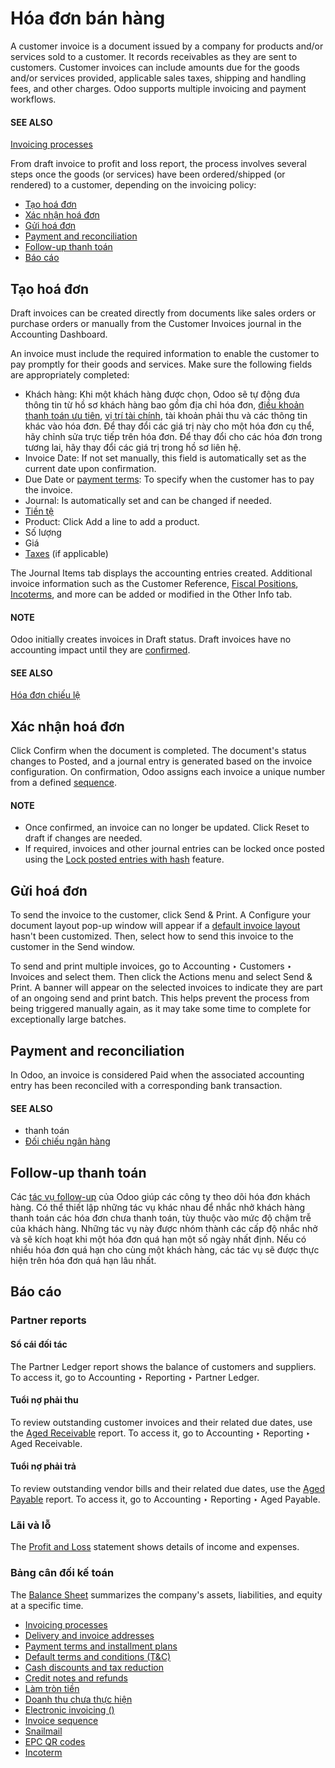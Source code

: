 # Hóa đơn bán hàng

A customer invoice is a document issued by a company for products and/or services sold to a
customer. It records receivables as they are sent to customers. Customer invoices can include
amounts due for the goods and/or services provided, applicable sales taxes, shipping and handling
fees, and other charges.
Odoo supports multiple invoicing and payment workflows.

#### SEE ALSO
[Invoicing processes](applications/finance/accounting/customer_invoices/overview.md)

From draft invoice to profit and loss report, the process involves several steps once the goods (or
services) have been ordered/shipped (or rendered) to a customer, depending on the invoicing policy:

- [Tạo hoá đơn](#accounting-invoice-creation)
- [Xác nhận hoá đơn](#accounting-invoice-confirmation)
- [Gửi hoá đơn](#accounting-invoice-sending)
- [Payment and reconciliation](#accounting-invoice-paymentandreconciliation)
- [Follow-up thanh toán](#accounting-invoice-followup)
- [Báo cáo](#accounting-invoice-reporting)

<a id="accounting-invoice-creation"></a>

## Tạo hoá đơn

Draft invoices can be created directly from documents like sales orders or purchase orders or
manually from the Customer Invoices journal in the Accounting Dashboard.

An invoice must include the required information to enable the customer to pay promptly for their
goods and services. Make sure the following fields are appropriately completed:

- Khách hàng: Khi một khách hàng được chọn, Odoo sẽ tự động đưa thông tin từ hồ sơ khách hàng bao gồm địa chỉ hóa đơn, [điều khoản thanh toán ưu tiên](applications/finance/accounting/customer_invoices/payment_terms.md), [vị trí tài chính](applications/finance/accounting/taxes/fiscal_positions.md), tài khoản phải thu và các thông tin khác vào hóa đơn. Để thay đổi các giá trị này cho một hóa đơn cụ thể, hãy chỉnh sửa trực tiếp trên hóa đơn. Để thay đổi cho các hóa đơn trong tương lai, hãy thay đổi các giá trị trong hồ sơ liên hệ.
- Invoice Date: If not set manually, this field is automatically set as the current date
  upon confirmation.
- Due Date or [payment terms](applications/finance/accounting/customer_invoices/payment_terms.md): To specify when
  the customer has to pay the invoice.
- Journal: Is automatically set and can be changed if needed.
- [Tiền tệ](applications/finance/accounting/get_started/multi_currency.md)
- Product: Click Add a line to add a product.
- Số lượng
- Giá
- [Taxes](applications/finance/accounting/taxes.md) (if applicable)

The Journal Items tab displays the accounting entries created.
Additional invoice information such as the Customer Reference, [Fiscal Positions](applications/finance/accounting/taxes/fiscal_positions.md), [Incoterms](applications/finance/accounting/customer_invoices/incoterms.md), and more can be added or
modified in the Other Info tab.

#### NOTE
Odoo initially creates invoices in Draft status. Draft invoices have no accounting
impact until they are [confirmed](#accounting-invoice-confirmation).

#### SEE ALSO
[Hóa đơn chiếu lệ](applications/sales/sales/invoicing/proforma.md)

<a id="accounting-invoice-confirmation"></a>

## Xác nhận hoá đơn

Click Confirm when the document is completed. The document's status changes to
Posted, and a journal entry is generated based on the invoice configuration. On
confirmation, Odoo assigns each invoice a unique number from a defined
[sequence](applications/finance/accounting/customer_invoices/sequence.md).

#### NOTE
- Once confirmed, an invoice can no longer be updated. Click Reset to draft if
  changes are needed.
- If required, invoices and other journal entries can be locked once posted
  using the [Lock posted entries with hash](applications/finance/accounting/reporting/data_inalterability.md#data-inalterability-lock) feature.

<a id="accounting-invoice-sending"></a>

## Gửi hoá đơn

To send the invoice to the customer, click Send & Print. A Configure your
document layout pop-up window will appear if a [default invoice layout](applications/studio/pdf_reports.md#studio-pdf-reports-default-layout) hasn't been customized. Then, select how to send this invoice
to the customer in the Send window.

To send and print multiple invoices, go to Accounting ‣ Customers ‣ Invoices
and select them. Then click the <i class="fa fa-cog"></i> Actions menu and select
Send & Print. A banner will appear on the selected invoices to indicate they are part of
an ongoing send and print batch. This helps prevent the process from being triggered manually again,
as it may take some time to complete for exceptionally large batches.

<a id="accounting-invoice-paymentandreconciliation"></a>

## Payment and reconciliation

In Odoo, an invoice is considered Paid when the associated accounting entry has been
reconciled with a corresponding bank transaction.

#### SEE ALSO
- thanh toán
- [Đối chiếu ngân hàng](applications/finance/accounting/bank/reconciliation.md)

<a id="accounting-invoice-followup"></a>

## Follow-up thanh toán

Các [tác vụ follow-up](applications/finance/accounting/payments/follow_up.md) của Odoo giúp các công ty theo dõi hóa đơn khách hàng. Có thể thiết lập những tác vụ khác nhau để nhắc nhở khách hàng thanh toán các hóa đơn chưa thanh toán, tùy thuộc vào mức độ chậm trễ của khách hàng. Những tác vụ này được nhóm thành các cấp độ nhắc nhở và sẽ kích hoạt khi một hóa đơn quá hạn một số ngày nhất định. Nếu có nhiều hóa đơn quá hạn cho cùng một khách hàng, các tác vụ sẽ được thực hiện trên hóa đơn quá hạn lâu nhất.

<a id="accounting-invoice-reporting"></a>

## Báo cáo

<a id="accounting-invoice-partner-reports"></a>

### Partner reports

<a id="accounting-invoices-partner-ledger"></a>

#### Sổ cái đối tác

The Partner Ledger report shows the balance of customers and suppliers. To access it,
go to Accounting ‣ Reporting ‣ Partner Ledger.

<a id="accounting-invoices-aging-report"></a>

#### Tuổi nợ phải thu

To review outstanding customer invoices and their related due dates, use the
[Aged Receivable](applications/finance/accounting/reporting.md#accounting-reporting-aged-receivable) report. To access it, go to
Accounting ‣ Reporting ‣ Aged Receivable.

<a id="accounting-invoices-aged-payable"></a>

#### Tuổi nợ phải trả

To review outstanding vendor bills and their related due dates, use the
[Aged Payable](applications/finance/accounting/reporting.md#accounting-reporting-aged-payable) report. To access it, go to
Accounting ‣ Reporting ‣ Aged Payable.

<a id="accounting-invoices-profit-and-loss"></a>

### Lãi và lỗ

The [Profit and Loss](applications/finance/accounting/reporting.md#accounting-reporting-profit-and-loss) statement shows details of income
and expenses.

<a id="accounting-invoices-balance-sheet"></a>

### Bảng cân đối kế toán

The [Balance Sheet](applications/finance/accounting/reporting.md#accounting-reporting-balance-sheet) summarizes the company's assets,
liabilities, and equity at a specific time.

* [Invoicing processes](applications/finance/accounting/customer_invoices/overview.md)
* [Delivery and invoice addresses](applications/finance/accounting/customer_invoices/customer_addresses.md)
* [Payment terms and installment plans](applications/finance/accounting/customer_invoices/payment_terms.md)
* [Default terms and conditions (T&C)](applications/finance/accounting/customer_invoices/terms_conditions.md)
* [Cash discounts and tax reduction](applications/finance/accounting/customer_invoices/cash_discounts.md)
* [Credit notes and refunds](applications/finance/accounting/customer_invoices/credit_notes.md)
* [Làm tròn tiền](applications/finance/accounting/customer_invoices/cash_rounding.md)
* [Doanh thu chưa thực hiện](applications/finance/accounting/customer_invoices/deferred_revenues.md)
* [Electronic invoicing ()](applications/finance/accounting/customer_invoices/electronic_invoicing.md)
* [Invoice sequence](applications/finance/accounting/customer_invoices/sequence.md)
* [Snailmail](applications/finance/accounting/customer_invoices/snailmail.md)
* [EPC QR codes](applications/finance/accounting/customer_invoices/epc_qr_code.md)
* [Incoterm](applications/finance/accounting/customer_invoices/incoterms.md)
